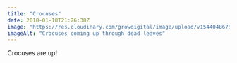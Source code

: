 ```yaml
---
title: "Crocuses"
date: 2018-01-18T21:26:38Z
image: "https://res.cloudinary.com/growdigital/image/upload/v1544048679/crocus-39731768092.jpg"
imageAlt: "Crocuses coming up through dead leaves"
---
```


Crocuses are up!
